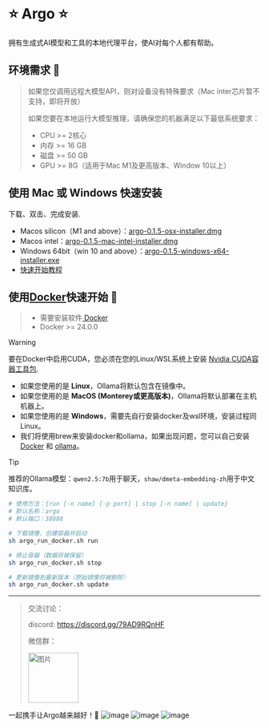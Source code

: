 # ⭐ Argo ⭐

拥有生成式AI模型和工具的本地代理平台，使AI对每个人都有帮助。

## 环境需求 🐳

> 如果您仅调用远程大模型API，则对设备没有特殊要求（Mac inter芯片暂不支持，即将开放）
>
> 如果您要在本地运行大模型推理，请确保您的机器满足以下最低系统要求：
>
>- CPU >= 2核心
>- 内存 >= 16 GB
>- 磁盘 >= 50 GB
>- GPU >= 8G（适用于Mac M1及更高版本、Window 10以上）

## 使用 Mac 或 Windows 快速安装
下载、双击、完成安装.
- Macos silicon（M1 and above）：[argo-0.1.5-osx-installer.dmg](https://github.com/xark-argo/argo/releases/download/v0.1.5/argo-0.1.5-osx-installer.dmg)
- Macos intel：[argo-0.1.5-mac-intel-installer.dmg](https://github.com/xark-argo/argo/releases/download/v0.1.5/argo-0.1.5-mac-intel-installer.dmg)
- Windows 64bit（win 10 and above）：[argo-0.1.5-windows-x64-installer.exe](https://github.com/xark-argo/argo/releases/download/v0.1.5/argo-0.1.5-windows-installer.exe)
- [快速开始教程](https://docs.xark-argo.com/)

## 使用[Docker](https://www.docker.com/)快速开始 🐳
>- 需要安装软件[ Docker](https://www.docker.com/)
>- Docker >= 24.0.0

> [!WARNING]
> 要在Docker中启用CUDA，您必须在您的Linux/WSL系统上安装
> [Nvidia CUDA容器工具包](https://docs.nvidia.com/dgx/nvidia-container-runtime-upgrade/).

- 如果您使用的是 **Linux**，Ollama将默认包含在镜像中。
- 如果您使用的是 **MacOS (Monterey或更高版本)**，Ollama将默认部署在主机机器上。
- 如果您使用的是 **Windows**，需要先自行安装docker及wsl环境，安装过程同Linux。
- 我们将使用brew来安装docker和ollama，如果出现问题，您可以自己安装[ Docker](https://www.docker.com/) 和 [ollama](https://ollama.com/download)。

> [!TIP]
> 推荐的Ollama模型：`qwen2.5:7b`用于聊天，`shaw/dmeta-embedding-zh`用于中文知识库。

  ```bash
  # 使用方法：{run [-n name] [-p port] | stop [-n name] | update}
  # 默认名称：argo
  # 默认端口：38888
  
  # 下载镜像，创建容器并启动
  sh argo_run_docker.sh run
  
  # 停止容器（数据将被保留）
  sh argo_run_docker.sh stop
  
  # 更新镜像到最新版本（原始镜像将被删除）
  sh argo_run_docker.sh update
  ```


---
> 交流讨论：
> 
> discord: https://discord.gg/79AD9RQnHF
>
> 微信群：
>
> <img src="https://github.com/user-attachments/assets/0ae6746e-7889-4acd-961c-77de128b55d0" alt="图片" style="width:100px;height:100px;">

一起携手让Argo越来越好！💪
![image](https://github.com/user-attachments/assets/b1d38101-9a50-4eb7-ad00-8b464e889738)
![image](https://github.com/user-attachments/assets/25825314-3b5d-4223-8c9d-7f11dc64a09d)
![image](https://github.com/user-attachments/assets/c9e15ce7-ab02-4f1a-ac7d-16c47030876f)
